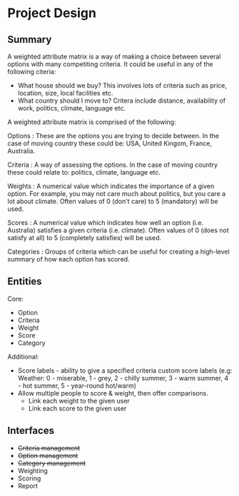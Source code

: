 Project Design
==============

Summary
-------

A weighted attribute matrix is a way of making a choice between
several options with many competiting criteria. It could be useful in
any of the following citeria:

  * What house should we buy? This involves lots of criteria such as
    price, location, size, local facilities etc.
  * What country should I move to? Critera include distance, availability of work,
    politics, climate, language etc.

A weighted attribute matrix is comprised of the following:

Options
:   These are the options you are trying to decide between. In the case of
    moving country these could be: USA, United Kingom, France, Australia.

Criteria
:   A way of assessing the options. In the case of
    moving country these could relate to: politics, climate, language etc.

Weights
:   A numerical value which indicates the importance of a given option.
    For example, you may not care much about politics, but you care a lot
    about climate. Often values of 0 (don't care) to 5 (mandatory) will be used.

Scores
:   A numerical value which indicates how well an option (i.e. Australia)
    satisfies a given criteria (i.e. climate). Often values of 0
    (does not satisfy at all) to 5 (completely satisfies) will be used.

Categories
:   Groups of criteria which can be useful for creating a high-level
    summary of how each option has scored.

Entities
--------

Core:

 * Option
 * Criteria
 * Weight
 * Score
 * Category

Additional:

 * Score labels - ability to give a specified criteria custom score labels
   (e.g: Weather: 0 - miserable, 1 - grey, 2 - chilly summer, 3 - warm summer,
   4 - hot summer, 5 - year-round hot/warm)
 * Allow multiple people to score & weight, then offer comparisons.
   * Link each weight to the given user
   * Link each score to the given user

Interfaces
----------

  * ~~Criteria management~~
  * ~~Option management~~
  * ~~Category management~~
  * Weighting
  * Scoring
  * Report
